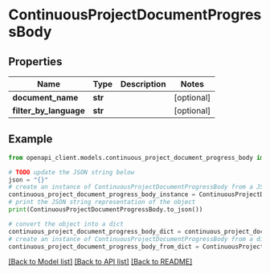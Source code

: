 # ContinuousProjectDocumentProgressBody


## Properties

Name | Type | Description | Notes
------------ | ------------- | ------------- | -------------
**document_name** | **str** |  | [optional] 
**filter_by_language** | **str** |  | [optional] 

## Example

```python
from openapi_client.models.continuous_project_document_progress_body import ContinuousProjectDocumentProgressBody

# TODO update the JSON string below
json = "{}"
# create an instance of ContinuousProjectDocumentProgressBody from a JSON string
continuous_project_document_progress_body_instance = ContinuousProjectDocumentProgressBody.from_json(json)
# print the JSON string representation of the object
print(ContinuousProjectDocumentProgressBody.to_json())

# convert the object into a dict
continuous_project_document_progress_body_dict = continuous_project_document_progress_body_instance.to_dict()
# create an instance of ContinuousProjectDocumentProgressBody from a dict
continuous_project_document_progress_body_from_dict = ContinuousProjectDocumentProgressBody.from_dict(continuous_project_document_progress_body_dict)
```
[[Back to Model list]](../README.md#documentation-for-models) [[Back to API list]](../README.md#documentation-for-api-endpoints) [[Back to README]](../README.md)


